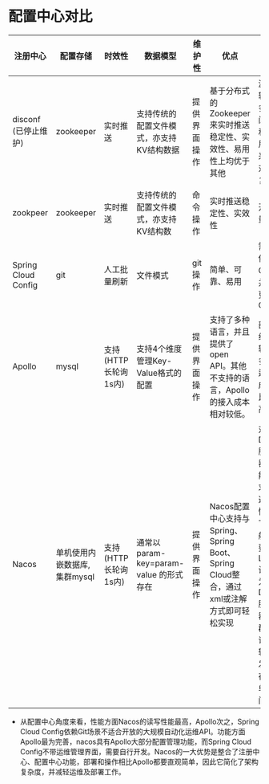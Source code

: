 # 配置中心对比

| 注册中心                | 配置存储                     | 时效性               | 数据模型                                 | **维护性**   | 优点                                                         | 缺点                                                         |
| ----------------------- | ---------------------------- | -------------------- | ---------------------------------------- | ------------ | ------------------------------------------------------------ | ------------------------------------------------------------ |
| disconf<br>(已停止维护) | zookeeper                    | 实时推送             | 支持传统的配置文件模式，亦支持KV结构数据 | 提供界面操作 | 基于分布式的Zookeeper来实时推送稳定性、实效性、易用性上均优于其他 | 源码较多，阅读和使用起来相对较复杂                           |
| zookpeer                | zookeeper                    | 实时推送             | 支持传统的配置文件模式，亦支持KV结构数   | 命令操作     | 实时推送稳定性、实效性                                       | 开发量大                                                     |
| Spring Cloud Config     | git                          | 人工批量刷新         | 文件模式                                 | git操作      | 简单、可靠、易用                                             | 需要依赖GIT，并且更新GIT                                     |
| Apollo                  | mysql                        | 支持(HTTP长轮询1s内) | 支持4个维度管理Key-Value格式的配置       | 提供界面操作 | 支持了多种语言，并且提供了open API。其他不支持的语言，Apollo的接入成本相对较低。 | 部署组件较多，运维成本比较高                                 |
| Nacos                   | 单机使用内嵌数据库,集群mysql | 支持(HTTP长轮询1s内) | 通常以 param-key=param-value 的形式存在  | 提供界面操作 | Nacos配置中心支持与Spring、Spring Boot、Spring Cloud整合，通过xml或注解方式即可轻松实现 | 对DNS服务器性能要求高,这种情况下一般需要LVS设备为DNS服务器集群做请求转发，存在单点问题 |

- 从配置中心角度来看，性能方面Nacos的读写性能最高，Apollo次之，Spring Cloud Config依赖Git场景不适合开放的大规模自动化运维API。功能方面Apollo最为完善，nacos具有Apollo大部分配置管理功能，而Spring Cloud Config不带运维管理界面，需要自行开发。Nacos的一大优势是整合了注册中心、配置中心功能，部署和操作相比Apollo都要直观简单，因此它简化了架构复杂度，并减轻运维及部署工作。